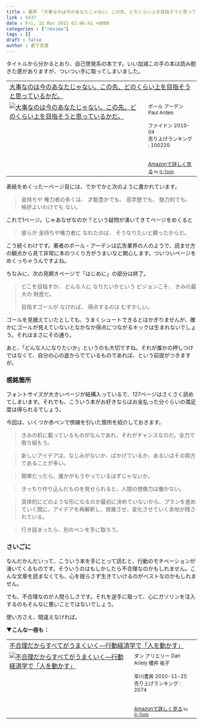 ```yaml
---
title : 書評　「大事なのは今のあなたじゃない。この先、どのくらい上を目指そうと思っているかだ」（ポール・アーデン）
link : 5437
date : Fri, 11 Mar 2011 02:46:41 +0000
categories : ["review"]
tags : []
draft : false
author : 倉下忠憲
---
```


タイトルから分かるとおり、自己啓発系の本です。いい加減この手の本は読み飽きた感がありますが、ついつい手に取ってしまいました。

<table  border="0" cellpadding="5"><tr><td colspan="2"><a href="http://www.amazon.co.jp/%E5%A4%A7%E4%BA%8B%E3%81%AA%E3%81%AE%E3%81%AF%E4%BB%8A%E3%81%AE%E3%81%82%E3%81%AA%E3%81%9F%E3%81%98%E3%82%83%E3%81%AA%E3%81%84%E3%80%82%E3%81%93%E3%81%AE%E5%85%88%E3%80%81%E3%81%A9%E3%81%AE%E3%81%8F%E3%82%89%E3%81%84%E4%B8%8A%E3%82%92%E7%9B%AE%E6%8C%87%E3%81%9D%E3%81%86%E3%81%A8%E6%80%9D%E3%81%A3%E3%81%A6%E3%81%84%E3%82%8B%E3%81%8B%E3%81%A0%E3%80%82-%E3%83%9D%E3%83%BC%E3%83%AB-%E3%82%A2%E3%83%BC%E3%83%87%E3%83%B3/dp/4902593831%3FSubscriptionId%3D15SMZCTB9V8NGR2TW082%26tag%3Drashita1000-22%26linkCode%3Dxm2%26camp%3D2025%26creative%3D165953%26creativeASIN%3D4902593831" target="_top">大事なのは今のあなたじゃない。この先、どのくらい上を目指そうと思っているかだ。</a><img src="http://www.assoc-amazon.jp/e/ir?t=rashita1000-22&l=ur2&o=9" width="1" height="1" style="border: none;" alt="" /></td></tr><tr><td valign="top"><a href="http://www.amazon.co.jp/%E5%A4%A7%E4%BA%8B%E3%81%AA%E3%81%AE%E3%81%AF%E4%BB%8A%E3%81%AE%E3%81%82%E3%81%AA%E3%81%9F%E3%81%98%E3%82%83%E3%81%AA%E3%81%84%E3%80%82%E3%81%93%E3%81%AE%E5%85%88%E3%80%81%E3%81%A9%E3%81%AE%E3%81%8F%E3%82%89%E3%81%84%E4%B8%8A%E3%82%92%E7%9B%AE%E6%8C%87%E3%81%9D%E3%81%86%E3%81%A8%E6%80%9D%E3%81%A3%E3%81%A6%E3%81%84%E3%82%8B%E3%81%8B%E3%81%A0%E3%80%82-%E3%83%9D%E3%83%BC%E3%83%AB-%E3%82%A2%E3%83%BC%E3%83%87%E3%83%B3/dp/4902593831%3FSubscriptionId%3D15SMZCTB9V8NGR2TW082%26tag%3Drashita1000-22%26linkCode%3Dxm2%26camp%3D2025%26creative%3D165953%26creativeASIN%3D4902593831" target="_top"><img src="http://ecx.images-amazon.com/images/I/51OMO0C%2BMOL._SL160_.jpg" border="0" alt="大事なのは今のあなたじゃない。この先、どのくらい上を目指そうと思っているかだ。" /></a></td><td valign="top"><font size="-1">ポール アーデン Paul Arden <br /><br />ファイドン  2010-04<br />売り上げランキング : 100220<br /><br /><br /><a href="http://www.amazon.co.jp/%E5%A4%A7%E4%BA%8B%E3%81%AA%E3%81%AE%E3%81%AF%E4%BB%8A%E3%81%AE%E3%81%82%E3%81%AA%E3%81%9F%E3%81%98%E3%82%83%E3%81%AA%E3%81%84%E3%80%82%E3%81%93%E3%81%AE%E5%85%88%E3%80%81%E3%81%A9%E3%81%AE%E3%81%8F%E3%82%89%E3%81%84%E4%B8%8A%E3%82%92%E7%9B%AE%E6%8C%87%E3%81%9D%E3%81%86%E3%81%A8%E6%80%9D%E3%81%A3%E3%81%A6%E3%81%84%E3%82%8B%E3%81%8B%E3%81%A0%E3%80%82-%E3%83%9D%E3%83%BC%E3%83%AB-%E3%82%A2%E3%83%BC%E3%83%87%E3%83%B3/dp/4902593831%3FSubscriptionId%3D15SMZCTB9V8NGR2TW082%26tag%3Drashita1000-22%26linkCode%3Dxm2%26camp%3D2025%26creative%3D165953%26creativeASIN%3D4902593831" target="_top">Amazonで詳しく見る</a></font><font size="-2"> by <a href="http://www.goodpic.com/mt/aws/index.html" >G-Tools</a></font></td></tr></table>

表紙をめくった一ページ目には、でかでかと次のように書かれています。

<blockquote>
金持ちや
権力者の多くは、
才能豊かでも、
高学歴でも、
魅力的でも、
格好よいわけでも
ない。
</blockquote>

これで1ページ。じゃあなぜなのか？という疑問が湧いてきてページをめくると

<blockquote>
彼らが
金持ちや権力者に
なれたのは、
そうなりたいと願ったからだ。
</blockquote>

こう続くわけです。著者のポール・アーデンは広告業界の人のようで、読ませ方の観点から見て非常に本のつくり方がうまいなと関心します。ついついページをめくっちゃうんですよね。

ちなみに、次の見開きページで「はじめに」の部分は終了。

<blockquote>
どこを目指すか、
どんな人に
なりたいかという
ビジョンこそ、
きみの最大の
財産だ。

目指すゴールが
なければ、
得点するのは
むずかしい。
</blockquote>

ゴールを見据えていたとしても、うまくシュートできるとはかぎりませんが、確かにゴールが見えていないとなかなか得点につながるキックは生まれないでしょう。それはまさにその通り。

あと、「どんな人になりたいか」というのも大切ですね。それが誰かの押しつけではなくて、自分の心の底からでているものであれば、という前提がつきますが。

<h3>感銘箇所</h3>
フォントサイズが大きいページが結構入っているで、127ページはさくさく読めてしまいます。それでも、こういう本がお好きならばお金払った分ぐらいの満足度は得られるでしょう。

今回は、いくつか赤ペンで傍線を引いた箇所を紹介しておきます。

<blockquote>
きみの机に載っているものがなんであれ、それがチャンスなのだ。全力で取り組もう。
</blockquote>

<blockquote>
新しいアイデアは、なじみがないか、ばかげているか、あるいはその両方であることが多い。
</blockquote>

<blockquote>
簡単だったら、誰かがもうやっているはずじゃないか。
</blockquote>

<blockquote>
きっちり作り込んだものを見せられると、人間の想像力は働かない。
</blockquote>

<blockquote>
具体的にどのような形になるのか最初に決めていないから、プランを進めていく間に、アイデアを再解釈し、発展させ、変化させていく余地が残されている。
</blockquote>

<blockquote>
行き詰まったら、別のペンを手に取ろう。
</blockquote>

<h3>さいごに</h3>
なんだかんだいって、こういう本を手にとって読むと、行動のモチベーションが湧いてくるものです。そういうのはもしかしたら不合理なのかもしれません。こんな文章を読まなくても、心を揺らさず生きていけるのがベストなのかもしれません。

でも、不合理なのが人間らしさです。それを逆手に取って、心にガソリンを注入するのもそんなに悪いことではないでしょう。

使い方さえ、間違えなければ。

<strong>▼こんな一冊も：
</strong>
<table  border="0" cellpadding="5"><tr><td colspan="2"><a href="http://www.amazon.co.jp/%E4%B8%8D%E5%90%88%E7%90%86%E3%81%A0%E3%81%8B%E3%82%89%E3%81%99%E3%81%B9%E3%81%A6%E3%81%8C%E3%81%86%E3%81%BE%E3%81%8F%E3%81%84%E3%81%8F%E2%80%95%E8%A1%8C%E5%8B%95%E7%B5%8C%E6%B8%88%E5%AD%A6%E3%81%A7%E3%80%8C%E4%BA%BA%E3%82%92%E5%8B%95%E3%81%8B%E3%81%99%E3%80%8D-%E3%83%80%E3%83%B3-%E3%82%A2%E3%83%AA%E3%82%A8%E3%83%AA%E3%83%BC/dp/4152091754%3FSubscriptionId%3D15SMZCTB9V8NGR2TW082%26tag%3Drashita1000-22%26linkCode%3Dxm2%26camp%3D2025%26creative%3D165953%26creativeASIN%3D4152091754" target="_top">不合理だからすべてがうまくいく―行動経済学で「人を動かす」</a><img src="http://www.assoc-amazon.jp/e/ir?t=rashita1000-22&l=ur2&o=9" width="1" height="1" style="border: none;" alt="" /></td></tr><tr><td valign="top"><a href="http://www.amazon.co.jp/%E4%B8%8D%E5%90%88%E7%90%86%E3%81%A0%E3%81%8B%E3%82%89%E3%81%99%E3%81%B9%E3%81%A6%E3%81%8C%E3%81%86%E3%81%BE%E3%81%8F%E3%81%84%E3%81%8F%E2%80%95%E8%A1%8C%E5%8B%95%E7%B5%8C%E6%B8%88%E5%AD%A6%E3%81%A7%E3%80%8C%E4%BA%BA%E3%82%92%E5%8B%95%E3%81%8B%E3%81%99%E3%80%8D-%E3%83%80%E3%83%B3-%E3%82%A2%E3%83%AA%E3%82%A8%E3%83%AA%E3%83%BC/dp/4152091754%3FSubscriptionId%3D15SMZCTB9V8NGR2TW082%26tag%3Drashita1000-22%26linkCode%3Dxm2%26camp%3D2025%26creative%3D165953%26creativeASIN%3D4152091754" target="_top"><img src="http://ecx.images-amazon.com/images/I/51FkF3KW1YL._SL160_.jpg" border="0" alt="不合理だからすべてがうまくいく―行動経済学で「人を動かす」" /></a></td><td valign="top"><font size="-1">ダン アリエリー Dan Ariely 櫻井 祐子 <br /><br />早川書房  2010-11-25<br />売り上げランキング : 2074<br /><br /><br /><a href="http://www.amazon.co.jp/%E4%B8%8D%E5%90%88%E7%90%86%E3%81%A0%E3%81%8B%E3%82%89%E3%81%99%E3%81%B9%E3%81%A6%E3%81%8C%E3%81%86%E3%81%BE%E3%81%8F%E3%81%84%E3%81%8F%E2%80%95%E8%A1%8C%E5%8B%95%E7%B5%8C%E6%B8%88%E5%AD%A6%E3%81%A7%E3%80%8C%E4%BA%BA%E3%82%92%E5%8B%95%E3%81%8B%E3%81%99%E3%80%8D-%E3%83%80%E3%83%B3-%E3%82%A2%E3%83%AA%E3%82%A8%E3%83%AA%E3%83%BC/dp/4152091754%3FSubscriptionId%3D15SMZCTB9V8NGR2TW082%26tag%3Drashita1000-22%26linkCode%3Dxm2%26camp%3D2025%26creative%3D165953%26creativeASIN%3D4152091754" target="_top">Amazonで詳しく見る</a></font><font size="-2"> by <a href="http://www.goodpic.com/mt/aws/index.html" >G-Tools</a></font></td></tr></table>
